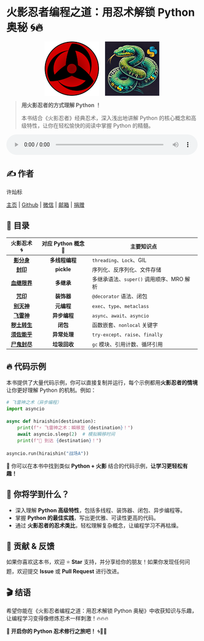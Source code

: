 # 火影忍者编程之道：用忍术解锁 Python 奥秘 🌀🔥

<div style="display: grid; grid-template-columns: 1fr 1fr; gap: 1rem; padding: 0 20%;"><img src="static/Sharingan.png" style="width: 100%; background-color: rgb(0, 0, 0);"><img src="static/Python.png" style="width: 100%;"></div>

> **用火影忍者的方式理解 Python ！**
>
> 本书结合《火影忍者》经典忍术，深入浅出地讲解 Python 的核心概念和高级特性，让你在轻松愉快的阅读中掌握 Python 的精髓。

<audio controls autoplay src="static/动天.mp3" type="audio/mp3" style="width: 100%;"></audio>

## ✍️ 作者

许灿标

[主页](https://lcctoor.com/index.html) \| [Github](https://github.com/lcctoor) \| [微信](https://lcctoor.com/cdn/WeChatQRC.jpg) \| [邮箱](mailto:lcctoor@outlook.com) \| [捐赠](https://lcctoor.com/cdn/DonationQRC-0rmb.jpg)

## 📌 目录

|               火影忍术 🌀               | 对应 Python 概念 🐍 | 主要知识点                                 |
| :-------------------------------------: | :------------------: | ------------------------------------------ |
|   **[影分身](ninjutsu/影分身.md)**   | **多线程编程** | `threading`、`Lock`、GIL               |
|     **[封印](ninjutsu/封印.md)**     |   **pickle**   | 序列化、反序列化、文件存储                 |
| **[血继限界](ninjutsu/血继限界.md)** |   **多继承**   | 多继承语法、`super()` 调用顺序、MRO 解析 |
|     **[咒印](ninjutsu/咒印.md)**     |   **装饰器**   | `@decorator` 语法、闭包                  |
|   **[别天神](ninjutsu/别天神.md)**   |   **元编程**   | `exec`、`type`、`metaclass`          |
|   **[飞雷神](ninjutsu/飞雷神.md)**   |  **异步编程**  | `async`、`await`、`asyncio`          |
| **[秽土转生](ninjutsu/秽土转生.md)** |    **闭包**    | 函数嵌套、`nonlocal` 关键字              |
| **[须佐能乎](ninjutsu/须佐能乎.md)** |  **异常处理**  | `try-except`、`raise`、`finally`     |
| **[尸鬼封尽](ninjutsu/尸鬼封尽.md)** |  **垃圾回收**  | `gc` 模块、引用计数、循环引用            |

## 🔥 代码示例

本书提供了大量代码示例，你可以直接复制并运行，每个示例都用**火影忍者的情境**让你更好理解 Python 的机制。例如：

```python
# 飞雷神之术（异步编程）
import asyncio

async def hiraishin(destination):
    print(f"⚡ 飞雷神之术：瞬移至 {destination}！")
    await asyncio.sleep(2)  # 模拟瞬移时间
    print(f"🏁 到达 {destination}！")

asyncio.run(hiraishin("战场A"))
```

🔹 你可以在本书中找到类似 **Python + 火影** 结合的代码示例，**让学习更轻松有趣！**

## 🎯 你将学到什么？

- 深入理解 **Python 高级特性**，包括多线程、装饰器、闭包、异步编程等。
- 掌握 **Python 的最佳实践**，写出更优雅、可读性更高的代码。
- 通过 **火影忍者的忍术类比**，轻松理解复杂概念，让编程学习不再枯燥。

## 🌟 贡献 & 反馈

如果你喜欢这本书，欢迎 ⭐️ **Star** 支持，并分享给你的朋友！如果你发现任何问题，欢迎提交 **Issue** 或 **Pull Request** 进行改进。

## 🎬 结语

希望你能在《火影忍者编程之道：用忍术解锁 Python 奥秘》中收获知识与乐趣，让编程学习变得像修炼忍术一样刺激！🔥🔥🔥

**📖 开启你的 Python 忍术修行之旅吧！** 🌀🐍🎯
